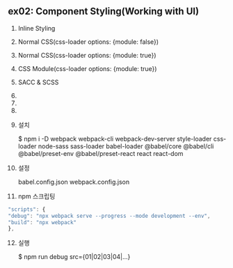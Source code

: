 ## ex02: Component Styling(Working with UI)

1.  Inline Styling
2.  Normal CSS(css-loader options: {module: false})
3.  Normal CSS(css-loader options: {module: true})
4.  CSS Module(css-loader options: {module: true})
5.  SACC & SCSS
6.
7.
8.

9.  설치

    $ npm i -D webpack webpack-cli webpack-dev-server style-loader css-loader node-sass sass-loader babel-loader @babel/core @babel/cli @babel/preset-env @babel/preset-react react react-dom

10. 설정

    babel.config.json
    webpack.config.json

11. npm 스크립팅

```javascript
"scripts": {
"debug": "npx webpack serve --progress --mode development --env",
"build": "npx webpack"
},
```

12. 실행

    $ npm run debug src={01|02|03|04|...}
